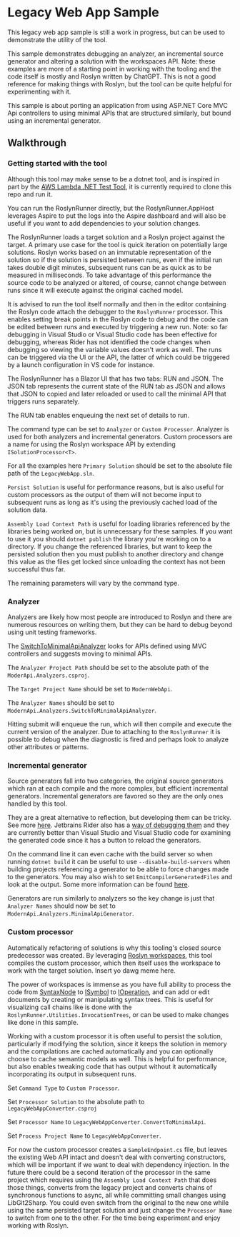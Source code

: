 # Legacy Web App Sample

This legacy web app sample is still a work in progress, but can be used to demonstrate the utility of the tool. 

This sample demonstrates debugging an analyzer, an incremental source generator and altering a solution with the workspaces API. Note: these examples are more of a starting point in working with the tooling and the code itself is mostly and Roslyn written by ChatGPT. This is not a good reference for making things with Roslyn, but the tool can be quite helpful for experimenting with it. 

This sample is about porting an application from using ASP.NET Core MVC Api controllers to using minimal APIs that are structured similarly, but bound using an incremental generator. 

## Walkthrough

### Getting started with the tool
Although this tool may make sense to be a dotnet tool, and is inspired in part by the [AWS Lambda .NET Test Tool](https://github.com/aws/aws-lambda-dotnet/blob/master/Tools/LambdaTestTool/README.md), it is currently required to clone this repo and run it.

You can run the RoslynRunner directly, but the RoslynRunner.AppHost leverages Aspire to put the logs into the Aspire dashboard and will also be useful if you want to add dependencies to your solution changes.

The RoslynRunner loads a target solution and a Roslyn project against the target. A primary use case for the tool is quick iteration on potentially large solutions. Roslyn works based on an immutable representation of the solution so if the solution is persisted between runs, even if the initial run takes double digit minutes, subsequent runs can be as quick as to be measured in milliseconds. To take advantage of this performance the source code to be analyzed or altered, of course, cannot change between runs since it will execute against the original cached model.

It is advised to run the tool itself normally and then in the editor containing the Roslyn code attach the debugger to the `RoslynRunner` processor. This enables setting break points in the Roslyn code to debug and the code can be edited between runs and executed by triggering a new run. Note: so far debugging in Visual Studio or Visual Studio code has been effective for debugging, whereas Rider has not identified the code changes when debugging so viewing the variable values doesn't work as well.  The runs can be triggered via the UI or the API, the latter of which could be triggered by a launch configuration in VS code for instance.

The RoslynRunner has a Blazor UI that has two tabs: RUN and JSON. The JSON tab represents the current state of the RUN tab as JSON and allows that JSON to copied and later reloaded or used to call the minimal API that triggers runs separately.

The RUN tab enables enqueuing the next set of details to run.

The command type can be set to `Analyzer` or `Custom Processor`. Analyzer is used for both analyzers and incremental generators. Custom processors are a name for using the Roslyn workspace API by extending `ISolutionProcessor<T>`. 

For all the examples here `Primary Solution` should be set to the absolute file path of the `LegacyWebApp.sln`.

`Persist Solution` is useful for performance reasons, but is also useful for custom processors as the output of them will not become input to subsequent runs as long as it's using the previously cached load of the solution data.

`Assembly Load Context Path` is useful for loading libraries referenced by the libraries being worked on, but is unnecessary for these samples. If you want to use it you should `dotnet publish` the library you're working on to a directory. If you change the referenced libraries, but want to keep the persisted solution then you must publish to another directory and change this value as the files get locked since unloading the context has not been successful thus far.

The remaining parameters will vary by the command type.

### Analyzer

Analyzers are likely how most people are introduced to Roslyn and there are numerous resources on writing them, but they can be hard to debug beyond using unit testing frameworks.

The [SwitchToMinimalApiAnalyzer](./ModernApi.Analyzers/SwitchToMinimalApiAnalyzer.cs) looks for APIs defined using MVC controllers and suggests moving to minimal APIs.

The `Analyzer Project Path` should be set to the absolute path of the `ModerApi.Analyzers.csproj`.

The `Target Project Name` should be set to `ModernWebApi`.

The `Analyzer Names` should be set to `ModernApi.Analyzers.SwitchToMinimalApiAnalyzer`.

Hitting submit will enqueue the run, which will then compile and execute the current version of the analyzer. Due to attaching to the `RoslynRunner` it is possible to debug when the diagnostic is fired and perhaps look to analyze other attributes or patterns. 

### Incremental generator

Source generators fall into two categories, the original source generators which ran at each compile and the more complex, but efficient incremental generators. Incremental generators are favored so they are the only ones handled by this tool.

They are a great alternative to reflection, but developing them can be tricky. See more [here](https://www.youtube.com/watch?v=KTsyS3rDUgg).
Jetbrains Rider also has a [way of debugging them](https://blog.jetbrains.com/dotnet/2023/07/13/debug-source-generators-in-jetbrains-rider/) and they are currently better than Visual Studio and Visual Studio code for examining the generated code since it has a button to reload the generators. 

On the command line it can even cache with the build server so when running `dotnet build` it can be useful to use `--disable-build-servers` when building projects referencing a generator to be able to force changes made to the generators. You may also wish to set `EmitCompilerGeneratedFiles` and look at the output. Some more information can be found [here](https://learn.microsoft.com/en-us/dotnet/csharp/roslyn-sdk/source-generators-overview).

Generators are run similarly to analyzers so the key change is just that `Analyzer Names` should now be set to `ModernApi.Analyzers.MinimalApiGenerator`.

### Custom processor

Automatically refactoring of solutions is why this tooling's closed source predecessor was  created. By leveraging [Roslyn workspaces](https://learn.microsoft.com/en-us/dotnet/csharp/roslyn-sdk/work-with-workspace), this tool compiles the custom processor, which then itself uses the workspace to work with the target solution. Insert yo dawg meme here. 

The power of workspaces is immense as you have full ability to process the code from [SyntaxNode](https://learn.microsoft.com/en-us/dotnet/api/microsoft.codeanalysis.syntaxnode?view=roslyn-dotnet-4.9.0) to [ISymbol](https://learn.microsoft.com/en-us/dotnet/api/microsoft.codeanalysis.isymbol?view=roslyn-dotnet-4.9.0) to [IOperation](https://learn.microsoft.com/en-us/dotnet/api/microsoft.codeanalysis.ioperation?view=roslyn-dotnet-4.9.0), and can add or edit documents by creating or manipulating syntax trees. This is useful for visualizing call chains like is done with the `RoslynRunner.Utilities.InvocationTrees`, or can be used to make changes like done in this sample.

Working with a custom processor it is often useful to persist the solution, particularly if modifying the solution, since it keeps the solution in memory and the compilations are cached automatically and you can optionally choose to cache semantic models as well. This is helpful for performance, but also enables tweaking code that has output without it automatically incorporating its output in subsequent runs. 

Set `Command Type` to `Custom Processor`.

Set `Processor Solution` to the absolute path to `LegacyWebAppConverter.csproj`

Set `Processor Name` to `LegacyWebAppConverter.ConvertToMinimalApi`.

Set `Process Project Name` to `LegacyWebAppConverter`.

For now the custom processor creates a `SampleEndpoint.cs` file, but leaves the existing Web API intact and doesn't deal with converting constructors, which will be important if we want to deal with dependency injection. In the future there could be a second iteration of the processor in the same project which requires using the `Assembly Load Context Path` that does those things, converts from the legacy project and converts chains of synchronous functions to async, all while committing small changes using LibGit2Sharp. You could even switch from the original to the new one while using the same persisted target solution and just change the `Processor Name` to switch from one to the other. For the time being experiment and enjoy working with Roslyn.
